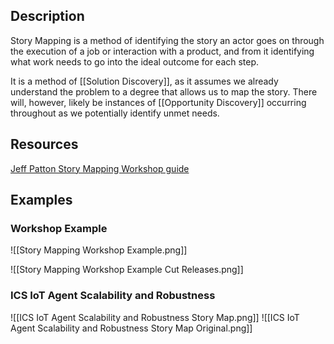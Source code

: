 
## Description
Story Mapping is a method of identifying the story an actor goes on through the execution of a job or interaction with a product, and from it identifying what work needs to go into the ideal outcome for each step.

It is a method of [[Solution Discovery]], as it assumes we already understand the problem to a degree that allows us to map the story. There will, however, likely be instances of [[Opportunity Discovery]] occurring throughout as we potentially identify unmet needs.
## Resources
[Jeff Patton Story Mapping Workshop guide](https://jpattonassociates.com/wp-content/uploads/2015/03/story_mapping.pdf)
## Examples
### Workshop Example
![[Story Mapping Workshop Example.png]]

![[Story Mapping Workshop Example Cut Releases.png]]
### ICS IoT Agent Scalability and Robustness
![[ICS IoT Agent Scalability and Robustness Story Map.png]]
![[ICS IoT Agent Scalability and Robustness Story Map Original.png]]